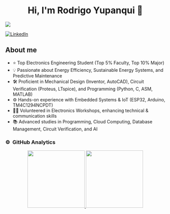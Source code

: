 <div align="center">
<h1 align="center">Hi, I'm Rodrigo Yupanqui</a> 👋</h1>
</div>
<img src="https://i.imgur.com/0JGAqYE.png">

[![LinkedIn](https://img.shields.io/badge/LinkedIn-Connect-blue?style=flat-square&logo=linkedin)](https://www.linkedin.com/in/rodrigo-yupanqui/)

## About me

- ⭐ Top Electronics Engineering Student (Top 5% Faculty, Top 10% Major)
- 💡 Passionate about Energy Efficiency, Sustainable Energy Systems, and Predictive Maintenance
- 🛠️ Proficient in Mechanical Design (Inventor, AutoCAD), Circuit Verification (Proteus, LTspice), and Programming (Python, C, ASM, MATLAB)
- ⚙️ Hands-on experience with Embedded Systems & IoT (ESP32, Arduino, TM4C1294NCPDT)
- 🧑‍🏫 Volunteered in Electronics Workshops, enhancing technical & communication skills
- 📚 Advanced studies in Programming, Cloud Computing, Database Management, Circuit Verification, and AI

### ⚙️ &nbsp;GitHub Analytics

<p align="center">
<a href="https://github.com/RodrigoYupanqui">
  <img height="180em" src="https://github-readme-stats-eight-theta.vercel.app/api?username=RodrigoYupanqui&show_icons=true&theme=algolia&include_all_commits=true&count_private=true"/>
  <img height="180em" src="https://github-readme-stats-eight-theta.vercel.app/api/top-langs/?username=RodrigoYupanqui&layout=compact&langs_count=8&theme=algolia"/>
</a>
</p>
